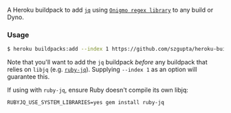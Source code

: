 A Heroku buildpack to add [`jq`](https://github.com/stedolan/jq) using [`Onigmo regex library`](https://github.com/k-takata/Onigmo) to any build or Dyno.

### Usage
``` bash
$ heroku buildpacks:add --index 1 https://github.com/szgupta/heroku-buildpack-jq.git --app <APP_NAME>
```
Note that you'll want to add the `jq` buildpack *before* any buildpack that relies on `libjq` (e.g. [`ruby-jq`](https://github.com/winebarrel/ruby-jq)). Supplying `--index 1` as an option will guarantee this.

If using with `ruby-jq`, ensure Ruby doesn't compile its own libjq:
```
RUBYJQ_USE_SYSTEM_LIBRARIES=yes gem install ruby-jq
```
